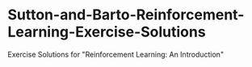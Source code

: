 # Sutton-and-Barto-Reinforcement-Learning-Exercise-Solutions
Exercise Solutions for "Reinforcement Learning: An Introduction"

